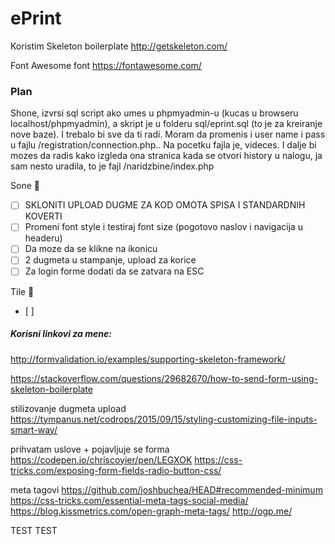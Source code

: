 # ePrint

Koristim Skeleton boilerplate
http://getskeleton.com/

Font Awesome font
https://fontawesome.com/

### Plan

Shone, izvrsi sql script ako umes u phpmyadmin-u (kucas u browseru localhost/phpmyadmin), a skript je u folderu sql/eprint.sql
(to je za kreiranje nove baze). I trebalo bi sve da ti radi. Moram da promenis i user name i pass u fajlu /registration/connection.php..
Na pocetku fajla je, videces. 
I dalje bi mozes da radis kako izgleda ona stranica kada se otvori history u nalogu, ja sam nesto uradila, to je fajl /naridzbine/index.php

Sone :baby_chick:
- [ ] SKLONITI UPLOAD DUGME ZA KOD OMOTA SPISA I STANDARDNIH KOVERTI
- [ ] Promeni font style i testiraj font size (pogotovo naslov i navigacija u headeru)
- [ ] Da moze da se klikne na ikonicu
- [ ] 2 dugmeta u stampanje, upload za korice
- [ ] Za login forme dodati da se zatvara na ESC

Tile :rabbit:
- [ ]

##### Korisni linkovi za mene:
http://formvalidation.io/examples/supporting-skeleton-framework/

https://stackoverflow.com/questions/29682670/how-to-send-form-using-skeleton-boilerplate

stilizovanje dugmeta upload
https://tympanus.net/codrops/2015/09/15/styling-customizing-file-inputs-smart-way/

prihvatam uslove + pojavljuje se forma
https://codepen.io/chriscoyier/pen/LEGXOK
https://css-tricks.com/exposing-form-fields-radio-button-css/

meta tagovi
https://github.com/joshbuchea/HEAD#recommended-minimum
https://css-tricks.com/essential-meta-tags-social-media/
https://blog.kissmetrics.com/open-graph-meta-tags/
http://ogp.me/


TEST TEST